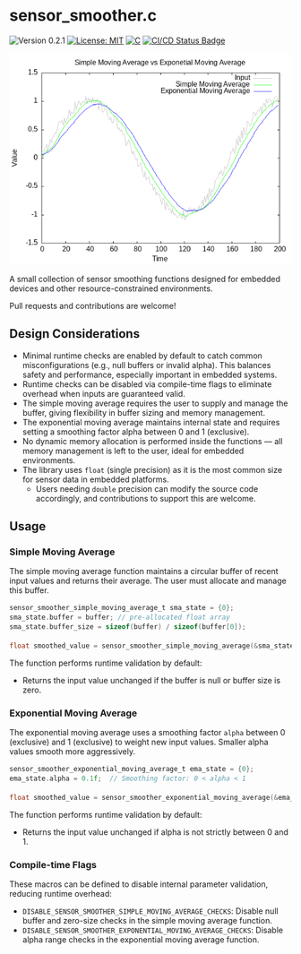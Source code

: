 # sensor_smoother.c

<versionBadge>![Version 0.2.1](https://img.shields.io/badge/version-0.2.1-blue.svg)</versionBadge>
[![License: MIT](https://img.shields.io/badge/License-MIT-yellow.svg)](https://opensource.org/licenses/MIT)
[![C](https://img.shields.io/badge/Language-C-blue.svg)](https://en.wikipedia.org/wiki/C_(programming_language))
[![CI/CD Status Badge](https://github.com/mofosyne/sensor_smoother.c/actions/workflows/ci.yml/badge.svg)](https://github.com/mofosyne/sensor_smoother.c/actions)

![](test.png)

A small collection of sensor smoothing functions designed for embedded devices and other resource-constrained environments.

Pull requests and contributions are welcome!

## Design Considerations

* Minimal runtime checks are enabled by default to catch common misconfigurations (e.g., null buffers or invalid alpha). This balances safety and performance, especially important in embedded systems.
* Runtime checks can be disabled via compile-time flags to eliminate overhead when inputs are guaranteed valid.
* The simple moving average requires the user to supply and manage the buffer, giving flexibility in buffer sizing and memory management.
* The exponential moving average maintains internal state and requires setting a smoothing factor alpha between 0 and 1 (exclusive).
* No dynamic memory allocation is performed inside the functions — all memory management is left to the user, ideal for embedded environments.
* The library uses `float` (single precision) as it is the most common size for sensor data in embedded platforms.
    - Users needing `double` precision can modify the source code accordingly, and contributions to support this are welcome.

## Usage

### Simple Moving Average

The simple moving average function maintains a circular buffer of recent input values and returns their average. The user must allocate and manage this buffer.

```c
sensor_smoother_simple_moving_average_t sma_state = {0};
sma_state.buffer = buffer; // pre-allocated float array
sma_state.buffer_size = sizeof(buffer) / sizeof(buffer[0]);

float smoothed_value = sensor_smoother_simple_moving_average(&sma_state, input);
```

The function performs runtime validation by default:
* Returns the input value unchanged if the buffer is null or buffer size is zero.

### Exponential Moving Average

The exponential moving average uses a smoothing factor `alpha` between 0 (exclusive) and 1 (exclusive) to weight new input values. Smaller alpha values smooth more aggressively.

```c
sensor_smoother_exponential_moving_average_t ema_state = {0};
ema_state.alpha = 0.1f;  // Smoothing factor: 0 < alpha < 1

float smoothed_value = sensor_smoother_exponential_moving_average(&ema_state, input);
```

The function performs runtime validation by default:
* Returns the input value unchanged if alpha is not strictly between 0 and 1.

### Compile-time Flags

These macros can be defined to disable internal parameter validation, reducing runtime overhead:
* `DISABLE_SENSOR_SMOOTHER_SIMPLE_MOVING_AVERAGE_CHECKS`: Disable null buffer and zero-size checks in the simple moving average function.
* `DISABLE_SENSOR_SMOOTHER_EXPONENTIAL_MOVING_AVERAGE_CHECKS`: Disable alpha range checks in the exponential moving average function.
